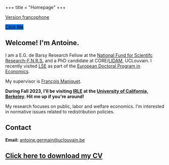 +++
title = "Homepage"
+++

<a href="https://antoine-germain.github.io/extras/" class="custom-button">Version francophone</a>

<a href="https://antoine-germain.github.io/extras/" class="custom-button" style="background-color: #0073e6; color: black;">Click Me</a>


## Welcome! I'm Antoine.



I am a E.G. de Barsy Research Fellow at the [National Fund for Scientifc Research-F.N.R.S.](https://www.frs-fnrs.be/en/le-fnrs/missions-du-fnrs) and a PhD candidate at CORE/[LIDAM](https://uclouvain.be/en/research-institutes/lidam), UCLouvain. I recently visited [LSE](https://www.lse.ac.uk/economics) as part of the [European Doctoral Program in Economics](https://uclouvain.be/en/research-institutes/lidam/core/edp.html).

My supervisor is [François Maniquet](https://scholar.google.be/citations?user=cQR8M6IAAAAJ&hl=fr).

**During Fall 2023, I'll be visiting [IRLE](https://irle.berkeley.edu/) at the [University of California, Berkeley](https://www.econ.berkeley.edu/). Hit me up if you're around!**

My research focuses on public, labor and welfare economics. I'm interested in normative issues related to redistribution policies. 

<!-- I combine insights from the theories of **optimal taxation** and fairness in order to link some normative considerations with practical policy recommandations on the taxation of labour income, capital and bequests. -->

<!---- In 2020, I obtained a MRes in Economics from [Bocconi University](https://www.unibocconi.eu/wps/wcm/connect/Bocconi/SitoPubblico_EN/Navigation+Tree/Home/programs/master+of+science/Economic+and+Social+Sciences/Program+Structure/) and the [Economics School of Louvain](https://uclouvain.be/en/faculties/espo/esl/research-master-in-economics-120.html). My master [thesis](http://hdl.handle.net/2078.1/thesis:26601) in optimal taxation theory was written under the supervision of Profs. [François Maniquet](https://scholar.google.be/citations?user=cQR8M6IAAAAJ&hl=fr) (UCLouvain) and [Nicola Pavoni](https://scholar.google.it/citations?user=ijJrvG8AAAAJ&hl=it) (Bocconi).   -->


## Contact

**Email:** [antoine.germain@uclouvain.be](mailto:antoine.germain@uclouvain.be)  
<!----  **Address:**  
Center for Operations Research and Econometrics  
Voie du Roman Pays, 34  
1348 Louvain-la-Neuve  
Belgium   -->
 
## [Click here to download my CV](https://antoine-germain.github.io/germain_cv.pdf)


